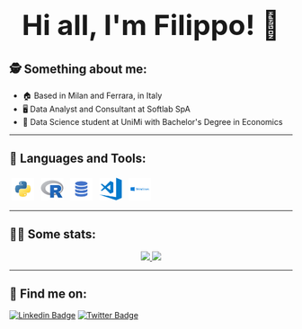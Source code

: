  <h1 style="font-size:50px;text-align:center;"> Hi all, I'm Filippo! 🤝 </h1>

## 🕵️ Something about me:
- 🏠 Based in Milan and Ferrara, in Italy
- 🖥️ Data Analyst and Consultant at Softlab SpA
- 📖 Data Science student at UniMi with Bachelor's Degree in Economics

___

## 🧰 Languages and Tools:
<p align="left">
<img src="https://raw.githubusercontent.com/github/explore/80688e429a7d4ef2fca1e82350fe8e3517d3494d/topics/python/python.png" alt="Python" height="40" style="vertical-align:top; margin:4px">
<img src="https://raw.githubusercontent.com/github/explore/80688e429a7d4ef2fca1e82350fe8e3517d3494d/topics/r/r.png" alt="R" height="40" style="vertical-align:top; margin:4px">
<img src="https://raw.githubusercontent.com/github/explore/80688e429a7d4ef2fca1e82350fe8e3517d3494d/topics/sql/sql.png" alt="SQL" height="40" style="vertical-align:top; margin:4px">
<img src="https://raw.githubusercontent.com/github/explore/80688e429a7d4ef2fca1e82350fe8e3517d3494d/topics/visual-studio-code/visual-studio-code.png" alt="VS Code" height="40" style="vertical-align:top; margin:4px">
<img src="https://raw.githubusercontent.com/github/explore/80688e429a7d4ef2fca1e82350fe8e3517d3494d/topics/windows/windows.png" alt="Windows" height="40" style="vertical-align:top; margin:4px">
</p>


<!--
<p align="center"> <img src="https://github-readme-stats.vercel.app/api?username=filippomenegatti&show_icons=true&theme=tokyonight" alt="filippomenegatti" />
-->
___

## 🦸‍♂️ Some stats:

<div>
  <p align="center">
<a href="https://readme-stats-cfgj2cxdy.vercel.app/api?username=filippomenegatti&count_private=true&show_icons=true&theme=tokyonight">
  <img src="https://readme-stats-cfgj2cxdy.vercel.app/api?username=filippomenegatti&count_private=true&show_icons=true&theme=tokyonight" />
</a>

<a href="https://readme-stats-cfgj2cxdy.vercel.app/api/top-langs/?username=filippomenegatti&hide=php&theme=tokyonight">
  <img src="https://readme-stats-cfgj2cxdy.vercel.app/api/top-langs/?username=filippomenegatti&hide=php&theme=tokyonight" />
</a>
    </p>
</div>

___

## 💌 Find me on:

[![Linkedin Badge](https://img.shields.io/badge/-LinkedIn-blue?style=for-the-badge&logo=Linkedin&logoColor=white&link=https://www.linkedin.com/in/filippomenegatti/)](https://www.linkedin.com/in/filippomenegatti/)
[![Twitter Badge](https://img.shields.io/badge/-Twitter-1ca0f1?style=for-the-badge&labelColor=1ca0f1&logo=twitter&logoColor=white&link=https://twitter.com/fmenegatti)](https://twitter.com/fmenegatti)
